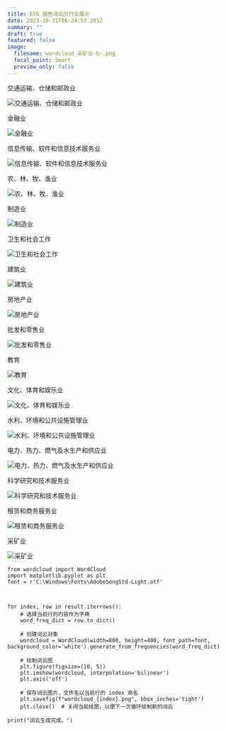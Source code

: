 ```yaml
---
title: ESG 报告词云分行业展示
date: 2023-10-31T06:24:53.291Z
summary: ""
draft: true
featured: false
image:
  filename: wordcloud_采矿业-b-.png
  focal_point: Smart
  preview_only: false
---
```

<!--StartFragment-->

交通运输、仓储和邮政业

<!--EndFragment-->

![交通运输、仓储和邮政业](wordcloud_交通运输、仓储和邮政业-g-.png "交通运输、仓储和邮政业")

<!--StartFragment-->

金融业

<!--EndFragment-->

![金融业](wordcloud_金融业-j-.png "金融业")



<!--StartFragment-->

信息传输、软件和信息技术服务业

<!--EndFragment-->

![信息传输、软件和信息技术服务业](wordcloud_信息传输、软件和信息技术服务业-i-.png "信息传输、软件和信息技术服务业")

<!--StartFragment-->

农、林、牧、渔业

<!--EndFragment-->

![农、林、牧、渔业](wordcloud_农、林、牧、渔业-a-.png "农、林、牧、渔业")

<!--StartFragment-->

制造业

<!--EndFragment-->

![制造业](wordcloud_制造业-c-.png "制造业")

<!--StartFragment-->

卫生和社会工作

<!--EndFragment-->

![卫生和社会工作](wordcloud_卫生和社会工作-q-.png "卫生和社会工作")

<!--StartFragment-->

建筑业

<!--EndFragment-->

![建筑业](wordcloud_建筑业-e-.png "建筑业")

<!--StartFragment-->

房地产业

<!--EndFragment-->

![房地产业](wordcloud_房地产业-k-.png "房地产业")

<!--StartFragment-->

批发和零售业

<!--EndFragment-->

![批发和零售业](wordcloud_批发和零售业-f-.png "批发和零售业")

<!--StartFragment-->

教育

<!--EndFragment-->

![教育](wordcloud_教育-p-.png "教育")

<!--StartFragment-->

文化、体育和娱乐业

<!--EndFragment-->

![文化、体育和娱乐业](wordcloud_文化、体育和娱乐业-r-.png "文化、体育和娱乐业")

<!--StartFragment-->

水利、环境和公共设施管理业

<!--EndFragment-->

![水利、环境和公共设施管理业](wordcloud_水利、环境和公共设施管理业-n-.png "水利、环境和公共设施管理业")

<!--StartFragment-->

电力、热力、燃气及水生产和供应业

<!--EndFragment-->

![电力、热力、燃气及水生产和供应业](wordcloud_电力、热力、燃气及水生产和供应业-d-.png "电力、热力、燃气及水生产和供应业")

<!--StartFragment-->

科学研究和技术服务业

<!--EndFragment-->

![科学研究和技术服务业](wordcloud_科学研究和技术服务业-m-.png "科学研究和技术服务业")

<!--StartFragment-->

租赁和商务服务业

<!--EndFragment-->

![租赁和商务服务业](wordcloud_租赁和商务服务业-l-.png "租赁和商务服务业")

<!--StartFragment-->

采矿业

<!--EndFragment-->

![采矿业](wordcloud_采矿业-b-.png "采矿业")

```
from wordcloud import WordCloud
import matplotlib.pyplot as plt
font = r'C:\Windows\Fonts\AdobeSongStd-Light.otf'



for index, row in result.iterrows():
    # 选择当前行的内容作为字典
    word_freq_dict = row.to_dict()

    # 创建词云对象
    wordcloud = WordCloud(width=800, height=400, font_path=font, background_color='white').generate_from_frequencies(word_freq_dict)

    # 绘制词云图
    plt.figure(figsize=(10, 5))
    plt.imshow(wordcloud, interpolation='bilinear')
    plt.axis('off')

    # 保存词云图片，文件名以当前行的 index 命名
    plt.savefig(f"wordcloud_{index}.png", bbox_inches='tight')
    plt.close()  # 关闭当前绘图，以便下一次循环绘制新的词云

print("词云生成完成。")
```